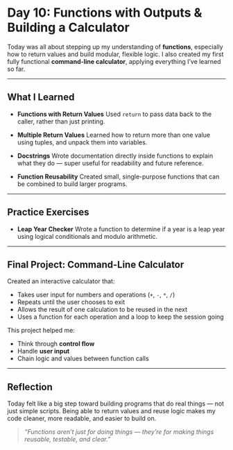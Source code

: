 # Day 10: Functions with Outputs & Building a Calculator

Today was all about stepping up my understanding of **functions**, especially how to return values and build modular, flexible logic. I also created my first fully functional **command-line calculator**, applying everything I’ve learned so far.

---

##  What I Learned

- **Functions with Return Values** 
  Used `return` to pass data back to the caller, rather than just printing.

- **Multiple Return Values** 
  Learned how to return more than one value using tuples, and unpack them into variables.

- **Docstrings** 
  Wrote documentation directly inside functions to explain what they do — super useful for readability and future reference.

- **Function Reusability** 
  Created small, single-purpose functions that can be combined to build larger programs.

---

##  Practice Exercises

- **Leap Year Checker** 
  Wrote a function to determine if a year is a leap year using logical conditionals and modulo arithmetic.

---

##  Final Project: Command-Line Calculator

Created an interactive calculator that:
- Takes user input for numbers and operations (`+`, `-`, `*`, `/`)
- Repeats until the user chooses to exit
- Allows the result of one calculation to be reused in the next
- Uses a function for each operation and a loop to keep the session going

This project helped me:
- Think through **control flow**
- Handle **user input**
- Chain logic and values between function calls

---

##  Reflection

Today felt like a big step toward building programs that do real things — not just simple scripts. Being able to return values and reuse logic makes my code cleaner, more readable, and easier to build on.

> _“Functions aren’t just for doing things — they’re for making things reusable, testable, and clear.”_

